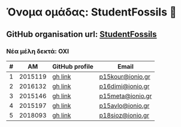 
# Όνομα ομάδας: StudentFossils :t-rex:
## GitHub organisation url: [StudentFossils](https://github.com/StudentFossils/SW/edit/main/Team/README.md)
### Νέα μέλη δεκτά: ΟΧΙ

| # | ΑΜ | GitHub profile | Email |
| -- | -- | -- | -- |
| 1 | 2015119 | [gh link](https://github.com/P15KOUR) | p15kour@ionio.gr |
| 2 | 2016132 | [gh link](https://github.com/fanisdimitriadis) | p16dimi@ionio.gr |
| 3 | 2015146 | [gh link](https://github.com/deadoralive1908) | p15meta@ionio.gr |
| 4 | 2015197 | [gh link](https://github.com/arse21) | p15avlo@ionio.gr |
| 5 |2018093  | [gh link](https://github.com/theoharissiwzos)|p18sioz@ionio.gr |

